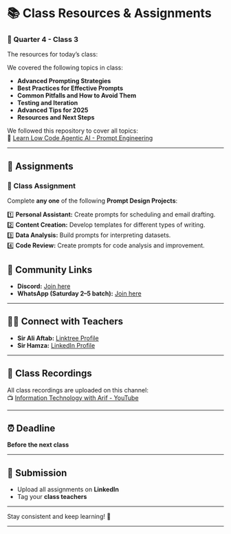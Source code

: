 # 📚 Class Resources & Assignments

### 📌 Quarter 4 - Class 3

The resources for today’s class:

We covered the following topics in class:

* **Advanced Prompting Strategies**  
* **Best Practices for Effective Prompts**  
* **Common Pitfalls and How to Avoid Them**  
* **Testing and Iteration**  
* **Advanced Tips for 2025**  
* **Resources and Next Steps**

We followed this repository to cover all topics:  
🔗 [Learn Low Code Agentic AI - Prompt Engineering](https://github.com/panaversity/learn-low-code-agentic-ai/blob/main/00_prompt_engineering/readme.md)

---

## 🎯 Assignments

### 🧩 Class Assignment

Complete **any one** of the following **Prompt Design Projects**:

1️⃣ **Personal Assistant:** Create prompts for scheduling and email drafting.  
2️⃣ **Content Creation:** Develop templates for different types of writing.  
3️⃣ **Data Analysis:** Build prompts for interpreting datasets.  
4️⃣ **Code Review:** Create prompts for code analysis and improvement.  


## 💬 Community Links

* **Discord:** [Join here](https://discord.gg/h4e99CqV)  
* **WhatsApp (Saturday 2–5 batch):** [Join here](https://chat.whatsapp.com/IZMvCG4Mv6RLC2HOY0CPsk)

---

## 👨‍🏫 Connect with Teachers

* **Sir Ali Aftab:** [Linktree Profile](https://linktr.ee/aliaftabsheikh)  
* **Sir Hamza:** [LinkedIn Profile](https://www.linkedin.com/in/iam-hamza/)

---

## 🎥 Class Recordings

All class recordings are uploaded on this channel:  
📺 [Information Technology with Arif - YouTube](https://www.youtube.com/@informationtechnologywitharif)

---

## ⏰ Deadline

**Before the next class**

---

## 📌 Submission

* Upload all assignments on **LinkedIn**  
* Tag your **class teachers**

---

Stay consistent and keep learning! 🚀

---
